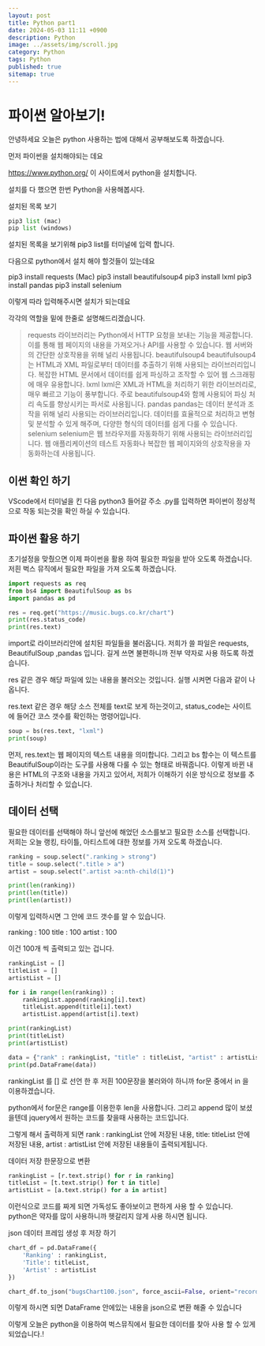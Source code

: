 ```yaml
---
layout: post
title: Python part1
date: 2024-05-03 11:11 +0900
description: Python
image: ../assets/img/scroll.jpg
category: Python
tags: Python
published: true
sitemap: true
---
```


# 파이썬 알아보기!
안녕하세요 오늘은 python 사용하는 법에 대해서 공부해보도록 하겠습니다.

먼저 파이썬을 설치해야되는 데요

https://www.python.org/ 이 사이트에서 python을 설치합니다.

설치를 다 했으면 한번 Python을 사용해봅시다.

설치된 목록 보기
````python
pip3 list (mac)
pip list (windows)
````
설치된 목록을 보기위해 pip3 list를 터미널에 입력 합니다.


다음으로 python에서 설치 해야 할것들이 있는데요

pip3 install requests (Mac)
pip3 install beautifulsoup4
pip3 install lxml
pip3 install pandas
pip3 install selenium

이렇게 따라 입력해주시면 설치가 되는데요

각각의 역할을 밑에 한줄로 설명해드리겠습니다.

> requests 라이브러리는 Python에서 HTTP 요청을 보내는 기능을 제공합니다. 이를 통해 웹 페이지의 내용을 가져오거나 API를 사용할 수 있습니다. 웹 서버와의 간단한 상호작용을 위해 널리 사용됩니다.
> beautifulsoup4 beautifulsoup4는 HTML과 XML 파일로부터 데이터를 추출하기 위해 사용되는 라이브러리입니다. 복잡한 HTML 문서에서 데이터를 쉽게 파싱하고 조작할 수 있어 웹 스크래핑에 매우 유용합니다.
> lxml lxml은 XML과 HTML을 처리하기 위한 라이브러리로, 매우 빠르고 기능이 풍부합니다. 주로 beautifulsoup4와 함께 사용되어 파싱 처리 속도를 향상시키는 파서로 사용됩니다.
> pandas pandas는 데이터 분석과 조작을 위해 널리 사용되는 라이브러리입니다. 데이터를 효율적으로 처리하고 변형 및 분석할 수 있게 해주며, 다양한 형식의 데이터를 쉽게 다룰 수 있습니다.
> selenium selenium은 웹 브라우저를 자동화하기 위해 사용되는 라이브러리입니다. 웹 애플리케이션의 테스트 자동화나 복잡한 웹 페이지와의 상호작용을 자동화하는데 사용됩니다.


## 이썬 확인 하기
VScode에서 터미널을 킨 다음
python3 들어갈 주소 .py를 입력하면 파이썬이 정상적으로 작동 되는것을 확인 하실 수 있습니다.

## 파이썬 활용 하기
초기설정을 맞췄으면 이제 파이썬을 활용 하여 필요한 파일을 받아 오도록 하겠습니다.
저흰 벅스 뮤직에서 필요한 파일을 가져 오도록 하겠습니다.


````python
import requests as req
from bs4 import BeautifulSoup as bs
import pandas as pd

res = req.get("https://music.bugs.co.kr/chart")
print(res.status_code)
print(res.text)
````


import로 라이브러리안에 설치된 파일들을 불러옵니다.
저희가 쓸 파일은 requests, BeautifulSoup ,pandas 입니다.
길게 쓰면 불편하니까 전부 약자로 사용 하도록 하겠습니다.

res 같은 경우 해당 파일에 있는 내용을 불러오는 것입니다.
실행 시켜면 다음과 같이 나옵니다.

res.text 같은 경우 해당 소스 전체를 text로 보게 하는것이고, status_code는 사이트에 들어간 코스 갯수를 확인하는 명령어입니다.
````python
soup = bs(res.text, "lxml")
print(soup)
````
먼저, res.text는 웹 페이지의 텍스트 내용을 의미합니다. 그리고 bs 함수는 이 텍스트를 BeautifulSoup이라는 도구를 사용해 다룰 수 있는 형태로 바꿔줍니다.
이렇게 바뀐 내용은 HTML의 구조와 내용을 가지고 있어서, 저희가 이해하기 쉬운 방식으로 정보를 추출하거나 처리할 수 있습니다.


## 데이터 선택
필요한 데이터를 선택해야 하니 앞선에 해었던 소스를보고 필요한 소스를 선택합니다.
저희는 오늘 랭킹, 타이틀, 아티스트에 대한 정보를 가져 오도록 하겠습니다.
````python
ranking = soup.select(".ranking > strong")
title = soup.select(".title > a")
artist = soup.select(".artist >a:nth-child(1)")

print(len(ranking))
print(len(title))
print(len(artist))
````

이렇게 입력하시면 그 안에 코드 갯수를 알 수 있습니다.

ranking : 100
title : 100
artist : 100

이건 100개 씩 출력되고 있는 겁니다.

````python
rankingList = []
titleList = []
artistList = []

for i in range(len(ranking)) : 
    rankingList.append(ranking[i].text)
    titleList.append(title[i].text)
    artistList.append(artist[i].text)

print(rankingList)
print(titleList)
print(artistList)

data = {"rank" : rankingList, "title" : titleList, "artist" : artistList}
print(pd.DataFrame(data))
````
rankingList 를 [] 로 선언 한 후 저흰 100문장을 불러와야 하니까 for문 중에서 in 을 이용하겠습니다.

python에서 for문은 range를 이용한후 len을 사용합니다.
그리고 append 많이 보셨을텐데 jquery에서 원하는 코드를 찾을때 사용하는 코드입니다.

그렇게 해서 출력하게 되면 rank : rankingList 안에 저장된 내용, title: titleList 안에 저장된 내용, artist : artistList 안에 저장된 내용들이 출력되게됩니다.

데이터 저장 한문장으로 변환
````python
rankingList = [r.text.strip() for r in ranking]
titleList = [t.text.strip() for t in title]
artistList = [a.text.strip() for a in artist]
````
이런식으로 코드를 짜게 되면 가독성도 좋아보이고 편하게 사용 할 수 있습니다.
python은 약자를 많이 사용하니까 헷갈리지 않게 사용 하시면 됩니다.

json 데이터 프레임 생성 후 저장 하기
````python
chart_df = pd.DataFrame({
    'Ranking' : rankingList,
    'Title': titleList,
    'Artist' : artistList
})

chart_df.to_json("bugsChart100.json", force_ascii=False, orient="records")
````

이렇게 하시면 되면 DataFrame 안에있는 내용을 json으로 변환 해줄 수 있습니다

이렇게 오늘은 python을 이용하여 벅스뮤직에서 필요한 데이터를 찾아 사용 할 수 있게 되었습니다.!


